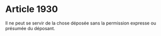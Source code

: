 # Article 1930

Il ne peut se servir de la chose déposée sans la permission expresse ou présumée du déposant.
